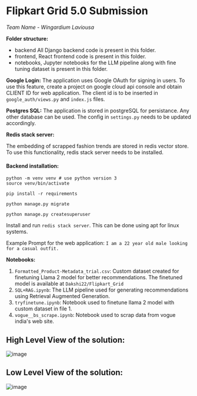 # Flipkart Grid 5.0 Submission

_Team Name - Wingardium Laviousa_

**Folder structure:**

- backend All Django backend code is present in this folder.
- frontend, React frontend code is present in this folder.
- notebooks, Jupyter notebooks for the LLM pipeline along with fine tuning dataset is present in this folder.


**Google Login:**
The application uses Google OAuth for signing in users.
To use this feature, create a project on google cloud api console and obtain CLIENT ID for web application.
The client id is to be inserted in `google_auth/views.py` and `index.js` files.

**Postgres SQL:**
The application is stored in postgreSQL for persistance. Any other database can be used. The config in `settings.py` needs to be updated accordingly.

**Redis stack server:**

The embedding of scrapped fashion trends are stored in redis vector store. To use this functionality, redis stack server needs to be installed.

#### Backend installation:
```
python -m venv venv # use python version 3
source venv/bin/activate

pip install -r requirements

python manage.py migrate

python manage.py createsuperuser

```

Install and run `redis stack server`. This can be done using apt for linux systems.

Example Prompt for the web application:
`I am a 22 year old male looking for a casual outfit.`

**Notebooks:**
1. `Formatted_Product-Metadata_trial.csv`: Custom dataset created for finetuning Llama 2 model for better recommendations. The finetuned model is available at `Dakshi22/Flipkart_Grid`
2. `SQL+RAG.ipynb`: The LLM pipeline used for generating recommendations using Retrieval Augmented Generation.
3. `tryfinetune.ipynb`: Notebook used to finetune llama 2 model with custom dataset in file 1.
4. `vogue__bs_scrape.ipynb`: Notebook used to scrap data from vogue india's web site.



## High Level View of the solution: 
![image](https://github.com/ashutoshc8101/flipkart-grid-5/assets/24855641/59219bf7-4f02-43e7-ae87-20173172548d)



## Low Level View of the solution: 
![image](https://github.com/ashutoshc8101/flipkart-grid-5/assets/24855641/efe22cb2-049e-4499-a1e6-c2f89af0ccdc)

